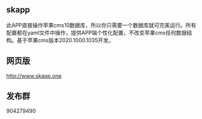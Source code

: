 ## skapp

此APP直接操作苹果cms10数据库，所以你只需要一个数据库就可完美运行。所有配置都在yaml文件中操作，提供APP端个性化配置，不改变苹果cms任何数据结构。基于苹果cms版本2020.1000.1035开发。

## 网页版

http://www.skapp.one

## 发布群

904279490
